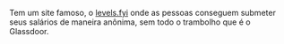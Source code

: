 Tem um site famoso, o [levels.fyi](https://www.levels.fyi/t/software-engineer/locations/brazil) onde as pessoas conseguem submeter seus salários de maneira anônima, sem todo o trambolho que é o Glassdoor.